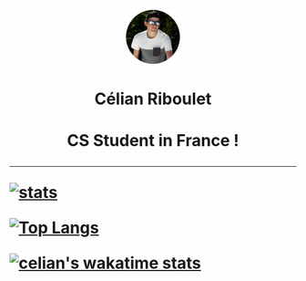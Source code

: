 <p align="center"> 
  <img width="100" src="https://raw.githubusercontent.com/celian-rib/celian-rib/main/githubpic.png"/>
  <h1 align="center">Célian Riboulet<h1/>
<p/>
<p align="center"> 
  CS Student in France !
<p/>
  
***

[![stats](https://github-readme-stats.vercel.app/api?username=celian-rib&count_private=true&show_icons=true&theme=dracula&hide_border=true)](https://github.com/anuraghazra/github-readme-stats)

[![Top Langs](https://github-readme-stats.vercel.app/api/top-langs/?username=celian-rib&count_private=true&show_icons=true&theme=dracula&hide_border=true&layout=compact)](https://github.com/anuraghazra/github-readme-stats)

[![celian's wakatime stats](https://github-readme-stats.vercel.app/api/wakatime?username=celian_rib&theme=dracula&hide_border=true&layout=compact)](https://github.com/anuraghazra/github-readme-stats)

